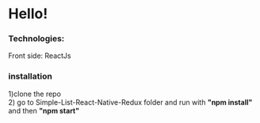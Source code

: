 <h1>Hello!</h1>
<h3>Technologies:</h3>
<p>Front side: ReactJs
<br/></p>
<h3>installation</h3>
1)clone the repo	
<br/>	
2) go to Simple-List-React-Native-Redux folder and run with <strong>"npm install"</strong> and then <strong>"npm start"</strong> 
